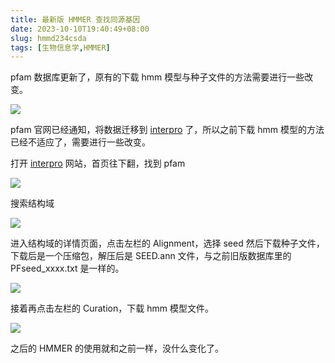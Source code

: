 ```yaml
---
title: 最新版 HMMER 查找同源基因
date: 2023-10-10T19:40:49+08:00
slug: hmmd234csda
tags: [生物信息学,HMMER]
---
```


pfam 数据库更新了，原有的下载 hmm 模型与种子文件的方法需要进行一些改变。

<!--more-->

![](https://jihulab.com/UncleCAT4/static/-/raw/main/blog/202310101943037.png)

pfam 官网已经通知，将数据迁移到 [interpro](https://www.ebi.ac.uk/interpro/) 了，所以之前下载 hmm 模型的方法已经不适应了，需要进行一些改变。

打开 [interpro](https://www.ebi.ac.uk/interpro/) 网站，首页往下翻，找到 pfam

![](https://jihulab.com/UncleCAT4/static/-/raw/main/blog/202310101946555.png)

搜索结构域

![](https://jihulab.com/UncleCAT4/static/-/raw/main/blog/202310101946291.png)

进入结构域的详情页面，点击左栏的 Alignment，选择 seed 然后下载种子文件，下载后是一个压缩包，解压后是 SEED.ann 文件，与之前旧版数据库里的 PFseed_xxxx.txt 是一样的。

![](https://jihulab.com/UncleCAT4/static/-/raw/main/blog/202310101950962.png)

接着再点击左栏的 Curation，下载 hmm 模型文件。

![](https://jihulab.com/UncleCAT4/static/-/raw/main/blog/202310101952002.png)

之后的 HMMER 的使用就和之前一样，没什么变化了。